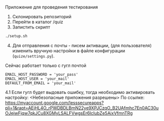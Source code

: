 Приложение для проведения тестирования

1. Склонировать репозиторий
2. Перейти в каталог /quiz
3. Запистить скрипт
```bash
./setup.sh
```

4. Для отправления с почты - писем активации, (для пользователя) изменить  вручную настройки в файле конфигурации (`quize/settings.py`).

Сейчас работает только с гугл почтой
```
EMAIL_HOST_PASSWORD = 'your_pass'
EMAIL_HOST_USER = 'your_mail'
DEFAULT_FROM_EMAIL = 'your_mail'
```

4.1 Если гугл будет выдовать ошибку, тогда необходимо активировать настройку: <Небезопасные приложения разрешены>
По ссылке:
https://myaccount.google.com/lesssecureapps?pli=1&rapt=AEjHL4O_rPWDBDLBmN22ye9XPJCzqO_B2UAfmhc7En0AC30uOJejwFjqw7qkJCu8XGMyLSALFVwgsEr6IclubZe5AixVfmnTRg

